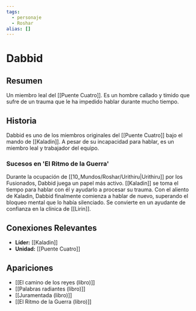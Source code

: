 ```yaml
---
tags:
  - personaje
  - Roshar
alias: []
---
```


# Dabbid

## Resumen
Un miembro leal del [[Puente Cuatro]]. Es un hombre callado y tímido que sufre de un trauma que le ha impedido hablar durante mucho tiempo.

## Historia
Dabbid es uno de los miembros originales del [[Puente Cuatro]] bajo el mando de [[Kaladin]]. A pesar de su incapacidad para hablar, es un miembro leal y trabajador del equipo.

### Sucesos en 'El Ritmo de la Guerra'
Durante la ocupación de [[10_Mundos/Roshar/Urithiru|Urithiru]] por los Fusionados, Dabbid juega un papel más activo. [[Kaladin]] se toma el tiempo para hablar con él y ayudarlo a procesar su trauma. Con el aliento de Kaladin, Dabbid finalmente comienza a hablar de nuevo, superando el bloqueo mental que lo había silenciado. Se convierte en un ayudante de confianza en la clínica de [[Lirin]].

## Conexiones Relevantes
* **Líder:** [[Kaladin]]
* **Unidad:** [[Puente Cuatro]]

## Apariciones
* [[El camino de los reyes (libro)]]
* [[Palabras radiantes (libro)]]
* [[Juramentada (libro)]]
* [[El Ritmo de la Guerra (libro)]]
